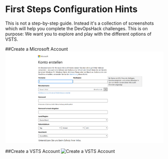 #  First Steps Configuration Hints
This is not a step-by-step guide. Instead it's a collection of screenshots which will help you complete the DevOpsHack challenges.
This is on purpose: We want you to explore and play with the different options of VSTS. 

##Create a Microsoft Account
![Create a Microsoft Account](/FirstSteps/images/SignUpMicrosoft.PNG)

##Create a VSTS Account 
![Create a VSTS Account](//FirstSteps/images/CreateVSTSAccount.PNG)
